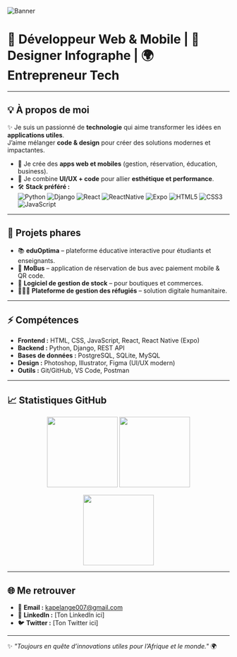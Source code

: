 <!-- Bannière ou Gif (tu peux remplacer l’URL par une image/gif perso) -->
![Banner](https://capsule-render.vercel.app/api?type=waving&color=gradient&height=200&section=header&text=👋%20Salut%20,%20Moi%20c'est%20Kapel%20Ange!&fontSize=35&fontColor=fff&animation=fadeIn)

# 🚀 Développeur Web & Mobile | 🎨 Designer Infographe | 🌍 Entrepreneur Tech  

---

## 💡 À propos de moi
✨ Je suis un passionné de **technologie** qui aime transformer les idées en **applications utiles**.  
J’aime mélanger **code & design** pour créer des solutions modernes et impactantes.  

- 🔭 Je crée des **apps web et mobiles** (gestion, réservation, éducation, business).  
- 🎨 Je combine **UI/UX + code** pour allier **esthétique et performance**.  
- 🛠️ **Stack préféré :**  
  ![Python](https://img.shields.io/badge/Python-3776AB?logo=python&logoColor=white) 
  ![Django](https://img.shields.io/badge/Django-092E20?logo=django&logoColor=white) 
  ![React](https://img.shields.io/badge/React-20232A?logo=react&logoColor=61DAFB) 
  ![ReactNative](https://img.shields.io/badge/React_Native-20232A?logo=react&logoColor=61DAFB) 
  ![Expo](https://img.shields.io/badge/Expo-000000?logo=expo&logoColor=white) 
  ![HTML5](https://img.shields.io/badge/HTML5-E34F26?logo=html5&logoColor=white) 
  ![CSS3](https://img.shields.io/badge/CSS3-1572B6?logo=css3&logoColor=white) 
  ![JavaScript](https://img.shields.io/badge/JavaScript-F7DF1E?logo=javascript&logoColor=black)  

---

## 📌 Projets phares
- 📚 **eduOptima** – plateforme éducative interactive pour étudiants et enseignants.  
- 🚌 **MoBus** – application de réservation de bus avec paiement mobile & QR code.  
- 🏬 **Logiciel de gestion de stock** – pour boutiques et commerces.  
- 🧑‍🤝‍🧑 **Plateforme de gestion des réfugiés** – solution digitale humanitaire.  

---

## ⚡ Compétences
- **Frontend :** HTML, CSS, JavaScript, React, React Native (Expo)  
- **Backend :** Python, Django, REST API  
- **Bases de données :** PostgreSQL, SQLite, MySQL  
- **Design :** Photoshop, Illustrator, Figma (UI/UX modern)  
- **Outils :** Git/GitHub, VS Code, Postman  

---

## 📈 Statistiques GitHub
<p align="center">
  <img src="https://github-readme-stats.vercel.app/api?username=kap-coder&show_icons=true&theme=radical" height="160"/>
  <img src="https://github-readme-streak-stats.herokuapp.com/?user=kap-coder&theme=radical" height="160"/>
</p>  

<p align="center">
  <img src="https://github-readme-stats.vercel.app/api/top-langs/?username=kap-coder&layout=compact&theme=radical" height="160"/>
</p>

---

## 🌐 Me retrouver
- 📧 **Email :** kapelange007@gmail.com  
- 💼 **LinkedIn :** [Ton LinkedIn ici]  
- 🐦 **Twitter :** [Ton Twitter ici]  

---

✨ *"Toujours en quête d’innovations utiles pour l’Afrique et le monde."* 🌍  
